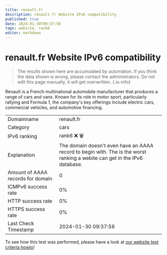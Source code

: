 ```yaml
---
title: renault.fr
description: renault.fr Website IPv6 compatibility
published: true
date: 2024-01-30T09:37:58
tags: website, rank6
editor: markdown
---
```


# renault.fr Website IPv6 compatibility

> The results shown here are accumulated by automation. If you think the data shown is wrong, please contact the administrators. 
> Do not edit this page manually, it will get overwritten.
{.is-info}

Renault is a French multinational automobile manufacturer that produces a range of cars and vans. Known for its role in motor sport, particularly rallying and Formula 1, the company's key offerings include electric cars, commercial vehicles, and automotive financing.


|   |   |
| - | - |
| Domainname | renault.fr
| Category | cars |
| IPv6 ranking | rank6 :x: :wastebasket: |
| Explanation | The domain doesn't even have an AAAA record to begin with. The is the worst ranking a webite can get in the IPv6 database. |
| Amount of AAAA records for domain | 0 |
| ICMPv6 success rate | 0%|
| HTTP success rate | 0% |
| HTTPS success rate | 0% |
| Last Check Timestamp | 2024-01-30 09:37:58 |

To see how this test was performed, please have a look at [our website test criteria howto](/howto/testcriteria/website)!

